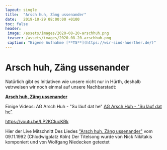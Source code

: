 ```yaml
---
layout: single
title:  "Arsch huh, Zäng ussenander"
date:   2019-10-29 08:00:00 +0100
toc: false
header:
 image: /assets/images/2020-08-20-arschhuh.png
 teaser: /assets/images/2020-08-20-arschhuh.png
 caption: "Eigene Aufnahme [**TS**](https://wir-sind-huerther.de/)"
---
```

# Arsch huh, Zäng ussenander


Natürlich gibt es Initiativen wie unsere nicht nur in Hürth, deshalb vetrweisen wir noch einmal auf unsere Nachbarstadt:

**<a href="https://www.arschhuh.de/" target="_blank">Arsch huh, Zäng ussenander</a>**

Einige Videos:
AG Arsch Huh - "Su läuf dat he" 
 <a href="https://youtu.be/LP2KCIucKRk" target="_blank">AG Arsch Huh - "Su läuf dat he" </a>
 
https://youtu.be/LP2KCIucKRk

Hier der Live Mitschnitt Des Liedes <a href="https://youtu.be/nr0FGYRbz_Y" target="_blank">"Arsch huh, Zäng ussenander"</a>
vom 09.11.1992 (Chlodwigplatz Köln)
Der Titelsong wurde von Nick Nikitakis komponiert und von Wolfgang Niedecken getextet

 
